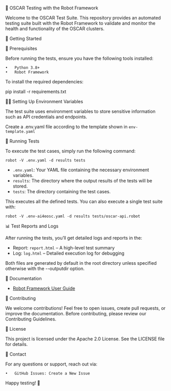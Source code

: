 🤖 OSCAR Testing with the Robot Framework

 Welcome to the OSCAR Test Suite. This repository provides an automated testing suite built with the Robot Framework to validate and monitor the health and functionality of the OSCAR clusters.

🚀 Getting Started

🔧 Prerequisites

Before running the tests, ensure you have the following tools installed:

	•	Python 3.8+
	•	Robot Framework

To install the required dependencies:

pip install -r requirements.txt

🧑‍💻 Setting Up Environment Variables

The test suite uses environment variables to store sensitive information such as API credentials and endpoints.

Create a .env.yaml file according to the template shown in `env-template.yaml`

🧪 Running Tests

To execute the test cases, simply run the following command:

```
robot -V .env.yaml -d results tests
```

- `.env.yaml`: Your YAML file containing the necessary environment variables.
-  `results`: The directory where the output results of the tests will be stored.
-  `tests`: The directory containing the test cases.


This executes all the defined tests. You can also execute a single test suite with:

```
robot -V .env-ai4eosc.yaml -d results tests/oscar-api.robot
```

📊 Test Reports and Logs

After running the tests, you’ll get detailed logs and reports in the:

- Report: `report.html` – A high-level test summary
- Log: `log.html` – Detailed execution log for debugging

Both files are generated by default in the root directory unless specified otherwise with the --outputdir option.

📖 Documentation

  - [Robot Framework User Guide](https://robotframework.org)
	

🙌 Contributing

We welcome contributions! Feel free to open issues, create pull requests, or improve the documentation. Before contributing, please review our Contributing Guidelines.

📜 License

This project is licensed under the Apache 2.0 License. See the LICENSE file for details.

💬 Contact

For any questions or support, reach out via:

	•	GitHub Issues: Create a New Issue

Happy testing! 🎉
